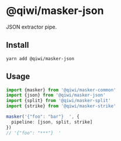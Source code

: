 # @qiwi/masker-json
JSON extractor pipe.

## Install
```shell script
yarn add @qiwi/masker-json
```

## Usage
```typescript
import {masker} from '@qiwi/masker-common'
import {json} from '@qiwi/masker-json'
import {split} from '@qiwi/masker-split'
import {strike} from '@qiwi/masker-strike'

masker('{"foo": "bar"}  ', {
  pipeline: [json, split, strike]
})
// '{"foo": "***"}  '
```

